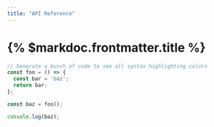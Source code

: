 ```yaml
---
title: "API Reference"
---
```


# {% $markdoc.frontmatter.title %}

```javascript
// Generate a bunch of code to see all syntax highlighting colors
const foo = () => {
  const bar = 'baz';
  return bar;
};

const baz = foo();

console.log(baz);
```
